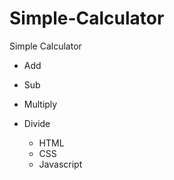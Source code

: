 # Simple-Calculator


Simple Calculator
- Add
- Sub
- Multiply
- Divide

  - HTML
  - CSS
  - Javascript
